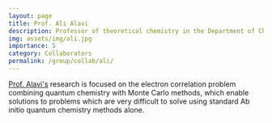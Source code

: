 ```yaml
---
layout: page
title: Prof. Ali Alavi
description: Professor of theoretical chemistry in the Department of Chemistry at the University of Cambridge and a Director of the Max Planck Institute for Solid State Research in Stuttgart.
img: assets/img/ali.jpg
importance: 5
category: Collaborators
permalink: /group/collab/ali/
---
```


<a href='https://www.fkf.mpg.de/alavi'>Prof. Alavi's</a> research is focused on the electron correlation problem combining quantum chemistry with Monte Carlo methods, which enable solutions to problems which are very difficult to solve using standard Ab initio quantum chemistry methods alone.


